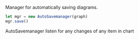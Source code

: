 Manager for automatically saving diagrams.

```javascript
let mgr = new AutoSavemanager(graph)
mgr.save()
```

AutoSavemanager listen for any changes of any item in chart
